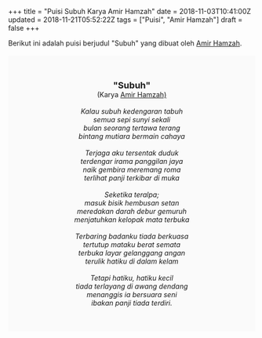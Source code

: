 +++
title = "Puisi Subuh Karya Amir Hamzah"
date = 2018-11-03T10:41:00Z
updated = 2018-11-21T05:52:22Z
tags = ["Puisi", "Amir Hamzah"]
draft = false
+++

<div dir="ltr" style="text-align: left;" trbidi="on"><div style="text-align: justify;">Berikut ini adalah puisi berjudul "Subuh" yang dibuat oleh <a href="https://ensiklopedia.kemdikbud.go.id/sastra/artikel/Amir_Hamzah" target="_blank">Amir Hamzah</a>. </div><br /><div style="background: #FAFAFA; font-size: 14px; height: auto; margin: 0 auto; padding: 50px; text-align: center; width: auto;"><span style="font-size: 18px;"><b>"Subuh"</b></span><br />(Karya <a href="https://www.sekata.web.id/tags/amir-hamzah" target="_blank">Amir Hamzah)</a> <br /><br /><i>Kalau subuh kedengaran tabuh</i><br /><i>semua sepi sunyi sekali</i><br /><i>bulan seorang tertawa terang</i><br /><i>bintang mutiara bermain cahaya</i><br /><br /><i>Terjaga aku tersentak duduk</i><br /><i>terdengar irama panggilan jaya</i><br /><i>naik gembira meremang roma</i><br /><i>terlihat panji terkibar di muka</i><br /><br /><i>Seketika teralpa;</i><br /><i>masuk bisik hembusan setan</i><br /><i>meredakan darah debur gemuruh</i><br /><i>menjatuhkan kelopak mata terbuka</i><br /><br /><i>Terbaring badanku tiada berkuasa</i><br /><i>tertutup mataku berat semata</i><br /><i>terbuka layar gelanggang angan</i><br /><i>terulik hatiku di dalam kelam</i><br /><br /><i>Tetapi hatiku, hatiku kecil</i><br /><i>tiada terlayang di awang dendang</i><br /><i>menanggis ia bersuara seni</i><br /><i>ibakan panji tiada terdiri.</i></div></div>
